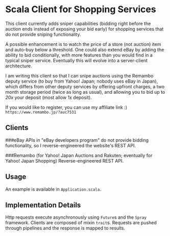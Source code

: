 Scala Client for Shopping Services
==============

This client currently adds sniper capabilities (bidding right before the auction ends instead of exposing your bid early) for shopping services that do not provide sniping functionality.

A possible enhancement is to watch the price of a store (not auction) item and auto-buy below a threshold.
One could also extend eBay by adding the ability to bid conditionally, with more features than you would find in a typical sniper service.
Eventually this will evolve into a server-client architecture.

I am writing this client so that I can snipe auctions using the Remambo deputy service (to buy from Yahoo! Japan; nobody uses eBay in Japan), which differs from other deputy services by offering upfront charges, a two month storage period (twice as long as usual), and allowing you to bid up to *20x* your deposit (most allow 1x deposit).

If you would like to register, you can use my affiliate link :)
`https://www.remambo.jp/?auc7531`

## Clients
###eBay
APIs in "eBay developers program" do not provide bidding functionality, so I reverse-engineered the website's REST API.

###Remambo (for Yahoo! Japan Auctions and Rakuten; eventually for Yahoo! Japan Shopping)
Reverse-engineered REST API.

## Usage
An example is available in `Application.scala`.

## Implementation Details
Http requests execute asynchronously using `Future`s and the `Spray` framework.
Clients are composed of mixin `trait`s.
Requests are pushed through pipelines and the response is mapped to results.
